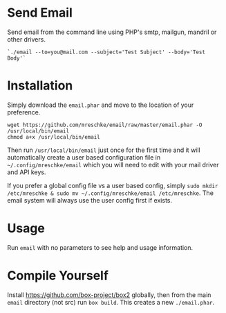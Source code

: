 # Send Email

Send email from the command line using PHP's smtp, mailgun, mandril or other drivers.

	`./email --to=you@mail.com --subject='Test Subject' --body='Test Body'`


# Installation

Simply download the `email.phar` and move to the location of your preference.

	wget https://github.com/mreschke/email/raw/master/email.phar -O /usr/local/bin/email
	chmod a+x /usr/local/bin/email

Then run `/usr/local/bin/email` just once for the first time and it will
automatically create a user based configuration file in `~/.config/mreschke/email` which
you will need to edit with your mail driver and API keys.

If you prefer a global config file vs a user based config, simply `sudo mkdir /etc/mreschke & sudo mv ~/.config/mreschke/email /etc/mreschke`.  The email system will
always use the user config first if exists.


# Usage

Run `email` with no parameters to see help and usage information.


# Compile Yourself

Install https://github.com/box-project/box2 globally, then from the main `email` directory (not src) run `box build`.  This creates a new `./email.phar`.

